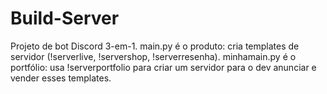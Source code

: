 # Build-Server
Projeto de bot Discord 3-em-1. main.py é o produto: cria templates de servidor (!serverlive, !servershop, !serverresenha). minhamain.py é o portfólio: usa !serverportfolio para criar um servidor para o dev anunciar e vender esses templates.
